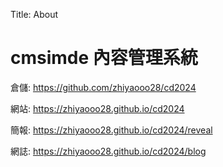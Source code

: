 Title: About

# cmsimde 內容管理系統

倉儲: <a href="https://github.com/zhiyaooo28/cd2024">https://github.com/zhiyaooo28/cd2024</a>

網站: <a href="https://zhiyaooo28.github.io/cd2024">https://zhiyaooo28.github.io/cd2024</a>

簡報: <a href="https://zhiyaooo28.github.io/cd2024/reveal">https://zhiyaooo28.github.io/cd2024/reveal</a>

網誌: <a href="https://zhiyaooo28.github.io/cd2024/blog">https://zhiyaooo28.github.io/cd2024/blog</a>









